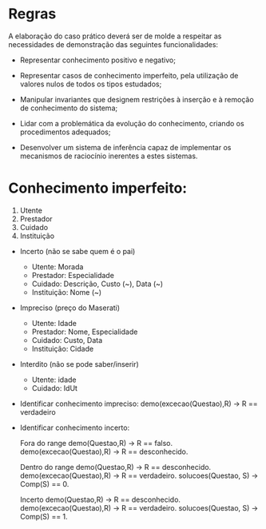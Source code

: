 # Regras

A elaboração do caso prático deverá ser de molde a respeitar as necessidades de demonstração das seguintes funcionalidades: 

- Representar conhecimento positivo e negativo; 

- Representar casos de conhecimento imperfeito, pela utilização de valores nulos de todos os tipos estudados; 

- Manipular invariantes que designem restrições à inserção e à remoção de conhecimento do sistema; 

- Lidar com a problemática da evolução do conhecimento, criando os procedimentos adequados; 

- Desenvolver um sistema de inferência capaz de implementar os mecanismos de raciocínio inerentes a estes sistemas. 
 
# Conhecimento imperfeito:

1. Utente
2. Prestador
3. Cuidado
4. Instituição

- Incerto (não se sabe quem é o pai)
	- Utente: Morada
	- Prestador: Especialidade
	- Cuidado: Descrição, Custo (~), Data (~)
	- Instituição: Nome (~)

- Impreciso (preço do Maserati)
	- Utente: Idade
	- Prestador: Nome, Especialidade
	- Cuidado: Custo, Data
	- Instituição: Cidade

- Interdito (não se pode saber/inserir)
	- Utente: idade
	- Cuidado: IdUt

- Identificar conhecimento impreciso: 
	demo(excecao(Questao),R) -> R == verdadeiro

- Identificar conhecimento incerto: 


	Fora do range
	demo(Questao,R) -> R == falso.
	demo(excecao(Questao),R) -> R == desconhecido.

	Dentro do range
	demo(Questao,R) -> R == desconhecido.
	demo(excecao(Questao),R) -> R == verdadeiro.
	solucoes(Questao, S) -> Comp(S) == 0.

	Incerto
	demo(Questao,R) -> R == desconhecido.
	demo(excecao(Questao),R) -> R == verdadeiro.
	solucoes(Questao, S) -> Comp(S) == 1.


